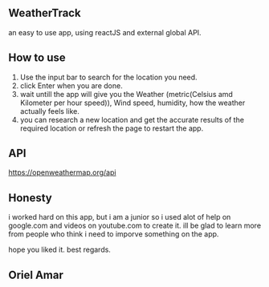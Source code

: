 ## WeatherTrack ##
an easy to use app, using reactJS and external global API.
## How to use ## 
1. Use the input bar to search for the location you need.
2. click Enter when you are done.
3. wait untill the app will give you the Weather (metric(Celsius amd Kilometer per hour speed)), Wind speed, humidity, how the weather actually feels like.
4. you can research a new location and get the accurate results of the required location or refresh the page to restart the app. 

## API ##
https://openweathermap.org/api 

## Honesty ##
i worked hard on this app, but i am a junior so i used alot of help on google.com and videos on youtube.com to create it. ill be glad to learn more from people who think i need to imporve something on the app. 

hope you liked it.
best regards.
## Oriel Amar ##